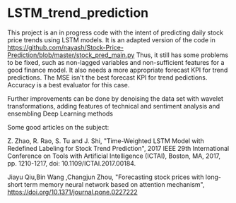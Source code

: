 # LSTM_trend_prediction


This project is an in progress code with the intent of predicting daily stock price trends using LSTM models.
It is an adapted version of the code in https://github.com/nayash/Stock-Price-Prediction/blob/master/stock_pred_main.py
Thus, it still has some problems to be fixed, such as non-lagged variables and non-sufficient features for a good finance model.
It also needs a more appropriate forecast KPI for trend predictions. The MSE isn't the best forecast KPI for trend pedictions. Accuracy is a best evaluator for this case.

Further improvements can be done by denoising the data set with wavelet transformations, adding features of technical and sentiment analysis and ensembling Deep Learning methods

Some good articles on the subject:

Z. Zhao, R. Rao, S. Tu and J. Shi, "Time-Weighted LSTM Model with Redefined Labeling for Stock Trend Prediction", 
2017 IEEE 29th International Conference on Tools with Artificial Intelligence (ICTAI), Boston, MA, 2017, pp. 1210-1217, 
doi: 10.1109/ICTAI.2017.00184.

Jiayu Qiu,Bin Wang ,Changjun Zhou, "Forecasting stock prices with long-short term memory neural network based on attention mechanism",
https://doi.org/10.1371/journal.pone.0227222

